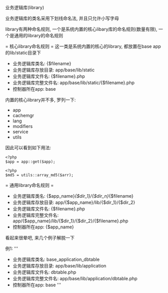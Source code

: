 业务逻辑库(library)

业务逻辑库的类名采用下划线命名法, 并且只允许小写字母

library有两种命名规则, 一个是系统内置的核心libary库的命名规则(数量有限), 一个是通用的library的命名规则


= 核心library命名规则 =
这一类是系统内置的核心的library, 都放置在base app的lib/static目录下

- 业务逻辑库类名: {$filename}
- 业务逻辑库存放目录: app/base/lib/static
- 业务逻辑库文件名: {$filename}.php
- 业务逻辑库完整文件名: app/base/lib/static/{$filename}.php
- 控制器所在app: base

内置的核心library并不多, 罗列一下:

- app
- cachemgr
- lang
- modifiers
- service
- utils

因此可以看到如下用法:
```
<?php
$app = app::get($app);
```

```
<?php
$md5 = utils::array_md5($arr);
```


= 通用library命名规则 =

- 业务逻辑库类名: {$app_name}_{$dir_1}/{$dir_n}_{$filename}
- 业务逻辑库存放目录: app/{$app_name}/lib/{$dir_1}/{$dir_2}
- 业务逻辑库文件名: {$filename}.php
- 业务逻辑库完整文件名: app/{$app_name}/lib/{$dir_1}/{$dir_2}/{$filename}.php
- 控制器所在app: {$app_name}

看起来很晕吧, 来几个例子解脱一下

例1:
'''
- 业务逻辑库类名: base_application_dbtable
- 业务逻辑库存放目录: app/base/lib/application
- 业务逻辑库文件名: dbtable.php
- 业务逻辑库完整文件名: app/base/lib/application/dbtable.php
- 控制器所在app: base
'''
